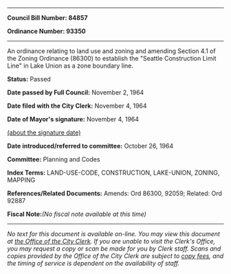 

********

**Council Bill Number: 84857**
   
**Ordinance Number: 93350**
********

 An ordinance relating to land use and zoning and amending Section 4.1 of the Zoning Ordinance (86300) to establish the "Seattle Construction Limit Line" in Lake Union as a zone boundary line.

**Status:** Passed
   
**Date passed by Full Council:** November 2, 1964
   
**Date filed with the City Clerk:** November 4, 1964
   
**Date of Mayor's signature:** November 4, 1964
   
[(about the signature date)](/~public/approvaldate.htm)
   
   
   
**Date introduced/referred to committee:** October 26, 1964
   
**Committee:** Planning and Codes
   
   
**Index Terms:** LAND-USE-CODE, CONSTRUCTION, LAKE-UNION, ZONING, MAPPING

**References/Related Documents:** Amends: Ord 86300, 92059; Related: Ord 92887

**Fiscal Note:**_(No fiscal note available at this time)_
********

_No text for this document is available on-line. You may view this document at [the Office of the City Clerk](http://www.seattle.gov/leg/clerk/contactUs.htm). If you are unable to visit the Clerk's Office, you may request a copy or scan be made for you by Clerk staff. Scans and copies provided by the Office of the City Clerk are subject to [copy fees](http://clerk.seattle.gov/~public/clerkfees.htm), and the timing of service is dependent on the availability of staff._

